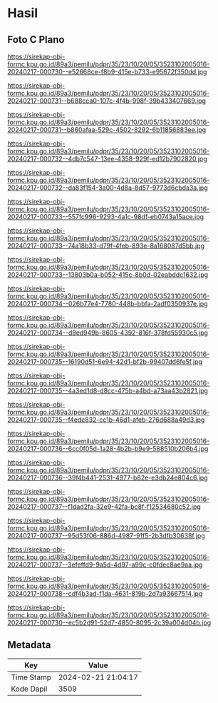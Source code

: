 # Hasil

## Foto C Plano

https://sirekap-obj-formc.kpu.go.id/89a3/pemilu/pdpr/35/23/10/20/05/3523102005016-20240217-000730--e52668ce-f8b9-415e-b733-e95672f350dd.jpg

https://sirekap-obj-formc.kpu.go.id/89a3/pemilu/pdpr/35/23/10/20/05/3523102005016-20240217-000731--b688cca0-107c-4f4b-998f-39b433407669.jpg

https://sirekap-obj-formc.kpu.go.id/89a3/pemilu/pdpr/35/23/10/20/05/3523102005016-20240217-000731--b860afaa-529c-4502-8292-6b11856883ee.jpg

https://sirekap-obj-formc.kpu.go.id/89a3/pemilu/pdpr/35/23/10/20/05/3523102005016-20240217-000732--4db7c547-13ee-4358-929f-ed12b7902820.jpg

https://sirekap-obj-formc.kpu.go.id/89a3/pemilu/pdpr/35/23/10/20/05/3523102005016-20240217-000732--da83f154-3a00-4d8a-8d57-9773d6cbda3a.jpg

https://sirekap-obj-formc.kpu.go.id/89a3/pemilu/pdpr/35/23/10/20/05/3523102005016-20240217-000733--557fc996-9293-4a1c-98df-eb0743a15ace.jpg

https://sirekap-obj-formc.kpu.go.id/89a3/pemilu/pdpr/35/23/10/20/05/3523102005016-20240217-000733--74a18b33-d79f-4feb-893e-8a168087d5bb.jpg

https://sirekap-obj-formc.kpu.go.id/89a3/pemilu/pdpr/35/23/10/20/05/3523102005016-20240217-000733--13803b0a-b052-415c-8b0d-02eabddc1632.jpg

https://sirekap-obj-formc.kpu.go.id/89a3/pemilu/pdpr/35/23/10/20/05/3523102005016-20240217-000734--026b77e4-7780-448b-bbfa-2adf0350937e.jpg

https://sirekap-obj-formc.kpu.go.id/89a3/pemilu/pdpr/35/23/10/20/05/3523102005016-20240217-000734--d8ed949b-8605-4392-816f-378fd55930c5.jpg

https://sirekap-obj-formc.kpu.go.id/89a3/pemilu/pdpr/35/23/10/20/05/3523102005016-20240217-000735--16190d51-6e94-42d1-bf2b-99407dd6fe5f.jpg

https://sirekap-obj-formc.kpu.go.id/89a3/pemilu/pdpr/35/23/10/20/05/3523102005016-20240217-000735--4a3ed1d8-d8cc-475b-a4bd-a73aa43b2821.jpg

https://sirekap-obj-formc.kpu.go.id/89a3/pemilu/pdpr/35/23/10/20/05/3523102005016-20240217-000735--f4edc832-cc1b-46d1-afeb-276d688a49d3.jpg

https://sirekap-obj-formc.kpu.go.id/89a3/pemilu/pdpr/35/23/10/20/05/3523102005016-20240217-000736--6cc0f05d-1a28-4b2b-b9e9-588510b206b4.jpg

https://sirekap-obj-formc.kpu.go.id/89a3/pemilu/pdpr/35/23/10/20/05/3523102005016-20240217-000736--39f4b441-2531-4977-b82e-e3db24e804c6.jpg

https://sirekap-obj-formc.kpu.go.id/89a3/pemilu/pdpr/35/23/10/20/05/3523102005016-20240217-000737--f1dad2fa-32e9-42fa-bc8f-f12534680c52.jpg

https://sirekap-obj-formc.kpu.go.id/89a3/pemilu/pdpr/35/23/10/20/05/3523102005016-20240217-000737--95d53f06-886d-4987-91f5-2b3dfb30638f.jpg

https://sirekap-obj-formc.kpu.go.id/89a3/pemilu/pdpr/35/23/10/20/05/3523102005016-20240217-000737--3efeffd9-9a5d-4d97-a99c-c0fdec8ae9aa.jpg

https://sirekap-obj-formc.kpu.go.id/89a3/pemilu/pdpr/35/23/10/20/05/3523102005016-20240217-000738--cdf4b3ad-f1da-4631-819b-2d7a93667514.jpg

https://sirekap-obj-formc.kpu.go.id/89a3/pemilu/pdpr/35/23/10/20/05/3523102005016-20240217-000730--ec5b2d91-52d7-4850-8095-2c39a004d04b.jpg


## Metadata

| Key        | Value               |
| ---------- | ------------------- |
| Time Stamp | 2024-02-21 21:04:17 |
| Kode Dapil | 3509                |



